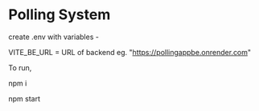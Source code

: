 # Polling System

create .env with variables - 

VITE_BE_URL = URL of backend eg. "https://pollingappbe.onrender.com"

To run,

npm i 

npm start

